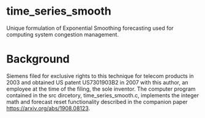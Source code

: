 # time_series_smooth
Unique formulation of Exponential Smoothing forecasting used for computing system congestion management.
# Background
Siemens filed for exclusive rights to this technique for telecom products in 2003 and obtained US patent US7301903B2 in 2007 with this author, an employee at the time of the filing, the sole inventor. The computer program contained in the src dircetory, time_series_smooth.c, implements the integer math and forecast reset functionality described in the companion paper https://arxiv.org/abs/1908.08123.
